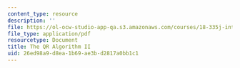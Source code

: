 ```yaml
---
content_type: resource
description: ''
file: https://ol-ocw-studio-app-qa.s3.amazonaws.com/courses/18-335j-introduction-to-numerical-methods-spring-2019/26ed98a9d8ea1b69ae3bd2817a0bb1c1_MIT18_335JS19_lec16_reading2.pdf
file_type: application/pdf
resourcetype: Document
title: The QR Algorithm II
uid: 26ed98a9-d8ea-1b69-ae3b-d2817a0bb1c1
---
```

